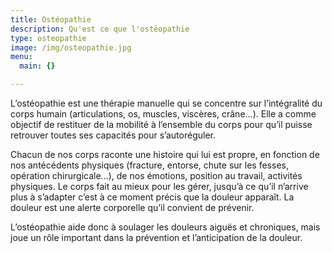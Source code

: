 ```yaml
---
title: Ostéopathie
description: Qu'est ce que l'ostéopathie
type: osteopathie
image: /img/osteopathie.jpg
menu:
  main: {}

---
```


L’ostéopathie est une thérapie manuelle qui se concentre sur l’intégralité du corps humain (articulations, os, muscles, viscères, crâne…).  Elle a comme objectif de restituer de la mobilité à l’ensemble du corps pour qu’il puisse retrouver toutes ses capacités pour s’autoréguler.

Chacun de nos corps raconte une histoire qui lui est propre, en fonction de nos antécédents physiques (fracture, entorse, chute sur les fesses, opération chirurgicale…), de nos émotions, position au travail, activités physiques. Le corps fait au mieux pour les gérer, jusqu’à ce qu’il n’arrive plus à s’adapter c’est à ce moment précis que la douleur apparaît.  La douleur est une alerte corporelle qu’il convient de prévenir.

L’ostéopathie  aide donc  à soulager les douleurs aiguës et chroniques, mais joue un rôle important dans la prévention et l’anticipation de la douleur.
